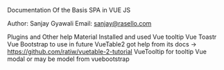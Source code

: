 Documentation Of the Basis SPA in VUE JS

Author: Sanjay Gyawali
Email: sanjay@rasello.com

Plugins and Other help Material Installed and used
Vue tooltip
Vue Toastr
Vue Bootstrap to use in future
VueTable2 got help from its docs -> https://github.com/ratiw/vuetable-2-tutorial
VueTooltip for tooltip
Vue modal or may be model from vuebootstrap

